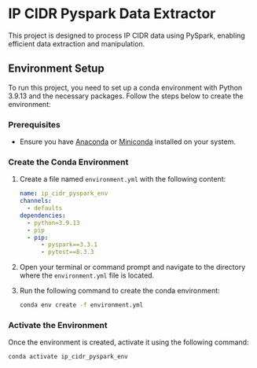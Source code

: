 # IP CIDR Pyspark Data Extractor

This project is designed to process IP CIDR data using PySpark, enabling efficient data extraction and manipulation.

## Environment Setup

To run this project, you need to set up a conda environment with Python 3.9.13 and the necessary packages. Follow the steps below to create the environment:

### Prerequisites

- Ensure you have [Anaconda](https://www.anaconda.com/products/distribution#download-section) or [Miniconda](https://docs.conda.io/en/latest/miniconda.html) installed on your system.

### Create the Conda Environment

1. Create a file named `environment.yml` with the following content:

    ```yaml
    name: ip_cidr_pyspark_env
    channels:
      - defaults
    dependencies:
      - python=3.9.13
      - pip
      - pip:
          - pyspark==3.3.1
          - pytest==8.3.3
    ```

2. Open your terminal or command prompt and navigate to the directory where the `environment.yml` file is located.

3. Run the following command to create the conda environment:

    ```bash
    conda env create -f environment.yml
    ```

### Activate the Environment

Once the environment is created, activate it using the following command:

```bash
conda activate ip_cidr_pyspark_env
